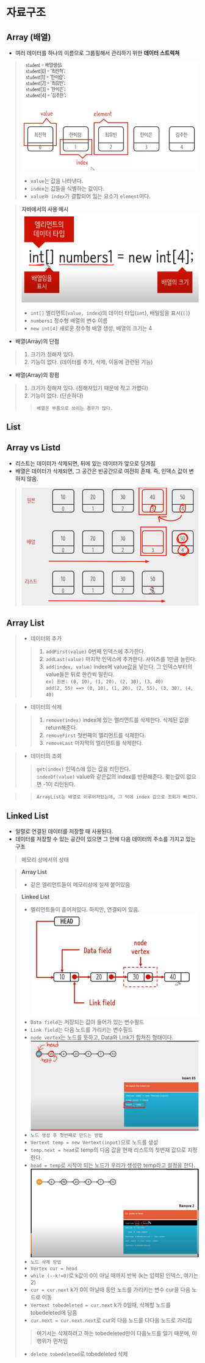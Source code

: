 # 자료구조

## Array (배열)
- 여러 데이터를 하나의 이름으로 그룹핑해서 관리하기 위한 **데이터 스트럭쳐**
> ![img_3.png](img_3.png)
> - `value`는 값을 나타낸다.
> - `index`는 값들을 식별하는 값이다.
> - `value와 index`가 결합되어 있는 요소가 `element`이다.

> **자바에서의 사용 예시**
> ![img_4.png](img_4.png)
> - `int[]` 엘리먼트(`value, index`)의 데이터 타입(`int`), 배일임을 표시(`[]`)
> - `numbers1` 정수형 배열의 변수 이름
> - `new int[4]` 새로운 정수형 배열 생성, 배열의 크기는 4

- 배열(Array)의 단점
> 1. 크기가 정해져 있다.
> 2. 기능이 없다. (데이터를 추가, 삭제, 이동에 관련된 기능)

- 배열(Array)의 장점
> 1. 크기가 정해져 있다. (정해져있기 때문에 작고 가볍다)
> 2. 기능이 없다. (단순하다)
> > `배열은 부품으로 쓰이는 경우가 많다.`

## List

## Array vs Listd
- 리스트는 데이터가 삭제되면, 뒤에 있는 데이터가 앞으로 당겨짐  
- 배열은 데이터가 삭제되면, 그 공간은 빈공간으로 여전히 존재. 즉, 인덱스 값이 변하지 않음.
> ![img_6.png](img_6.png)

## Array List
> - 데이터의 추가
> > 1. `addFirst(value)` 0번째 인덱스에 추가한다.
> > 2. `addLast(value)` 마지막 인덱스에 추가한다. 사이즈를 1만큼 늘린다.
> > 3. `add(index, value)` index에 value값을 넣는다. 그 인덱스부터의 value들은 뒤로 한칸씩 밀린다.  
> > `ex) 원본: (0, 10), (1, 20), (2, 30), (3, 40)`  
> > `add(2, 55) ==> (0, 10), (1, 20), (2, 55), (3, 30), (4, 40)`

> - 데이터의 삭제
> > 1. `remove(index)` index에 있는 엘리먼트를 삭제한다. 삭제된 값을 return해준다.
> > 2. `removeFirst` 첫번째의 엘리먼트를 삭제한다.
> > 3. `removeLast` 마지막의 엘리먼트를 삭제한다.

> - 데이터의 조회
> > `get(index)` 인덱스에 있는 값을 리턴한다.  
> > `indexOf(value)` value와 같은값의 index를 반환해준다. 찾는값이 없으면 -1이 리턴된다.

> > `ArrayList는 배열로 이루어져있는데, 그 덕에 index 값으로 조회가 빠르다.`
## Linked List
- 일렬로 연결된 데이터를 저장할 때 사용된다.  
- 데이터를 저장할 수 있는 공간이 있으면 그 안에 다음 데이터의 주소를 가지고 있는 구조

> 메모리 상에서의 상태

> **Array List**
> - 같은 엘리먼트들이 메모리상에 실제 붙어있음

> **Linked List**
> - 엘리먼트들이 흩어져있다. 하지만, 연결되어 있음.
![img.png](img.png)
> - `Data field`는 저장되는 값이 들어가 있는 변수필드 
> - `Link field`는 다음 노드를 가리키는 변수필드
> - `node vertex`는 노드를 뜻하고, Data와 Link가 합쳐진 형태이다.
![img_1.png](img_1.png)
> - `노드 생성 후 첫번째로 만드는 방법`
> - `Vertext temp = new Vertext(input)`으로 노드를 생성
> - `temp.next = head`로 temp의 다음 값을 현재 리스트의 첫번재 값으로 지정한다.
> - `head = temp`로 시작이 되는 노드가 우리가 생성한 temp라고 설정을 한다. 
![img_2.png](img_2.png)
> - `노드 삭제 방법`
> - `Vertex cur = head`
> - `while (--k!=0)`로 k값이 0이 아닐 때까지 반복 (k는 입력된 인덱스, 여기는 2)
> - `cur = cur.next` k가 0이 아닐때 동안 노드를 가리키는 변수 cur을 다음 노드로 이동
> - `Vertext tobedeleted = cur.next` k가 0일때, 삭제할 노드를 tobedeleted에 담음
> - `cur.next = cur.next.next`로 cur의 다음 노드를 다다음 노드로 가리킴
> > 여기서는 삭제하려고 하는 tobedeleted만이 다음노드를 알기 때문에, 이 행위가 먼저임
> - `delete tobedeleted`로 tobedeleted 삭제